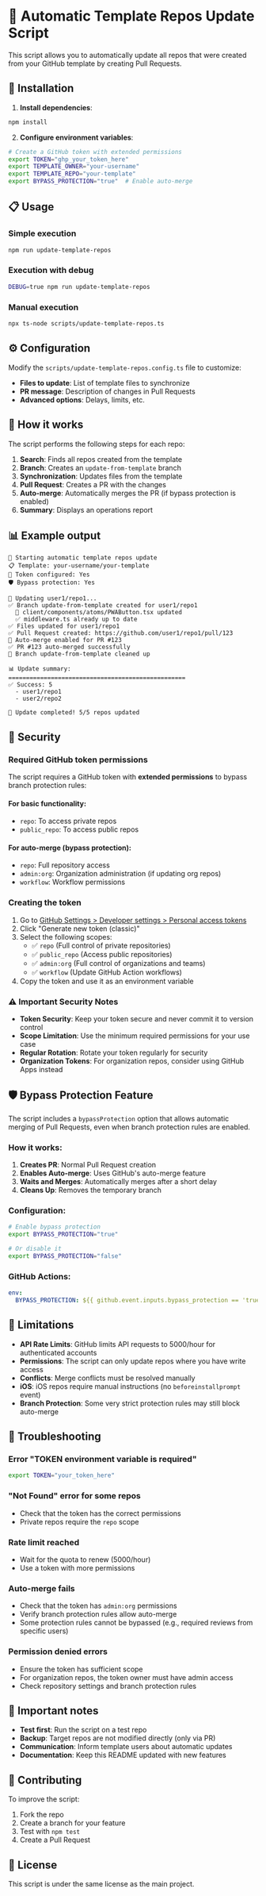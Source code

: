 # 🔄 Automatic Template Repos Update Script

This script allows you to automatically update all repos that were created from your GitHub template by creating Pull Requests.

## 🚀 Installation

1. **Install dependencies**:
```bash
npm install
```

2. **Configure environment variables**:
```bash
# Create a GitHub token with extended permissions
export TOKEN="ghp_your_token_here"
export TEMPLATE_OWNER="your-username"
export TEMPLATE_REPO="your-template"
export BYPASS_PROTECTION="true"  # Enable auto-merge
```

## 📋 Usage

### Simple execution
```bash
npm run update-template-repos
```

### Execution with debug
```bash
DEBUG=true npm run update-template-repos
```

### Manual execution
```bash
npx ts-node scripts/update-template-repos.ts
```

## ⚙️ Configuration

Modify the `scripts/update-template-repos.config.ts` file to customize:

- **Files to update**: List of template files to synchronize
- **PR message**: Description of changes in Pull Requests
- **Advanced options**: Delays, limits, etc.

## 🔧 How it works

The script performs the following steps for each repo:

1. **Search**: Finds all repos created from the template
2. **Branch**: Creates an `update-from-template` branch
3. **Synchronization**: Updates files from the template
4. **Pull Request**: Creates a PR with the changes
5. **Auto-merge**: Automatically merges the PR (if bypass protection is enabled)
6. **Summary**: Displays an operations report

## 📊 Example output

```
🚀 Starting automatic template repos update
📋 Template: your-username/your-template
🔑 Token configured: Yes
🛡️ Bypass protection: Yes

🔄 Updating user1/repo1...
✅ Branch update-from-template created for user1/repo1
  📝 client/components/atoms/PWAButton.tsx updated
  ✅ middleware.ts already up to date
✅ Files updated for user1/repo1
✅ Pull Request created: https://github.com/user1/repo1/pull/123
🔄 Auto-merge enabled for PR #123
✅ PR #123 auto-merged successfully
🧹 Branch update-from-template cleaned up

📊 Update summary:
==================================================
✅ Success: 5
  - user1/repo1
  - user2/repo2

🎉 Update completed! 5/5 repos updated
```

## 🔐 Security

### Required GitHub token permissions

The script requires a GitHub token with **extended permissions** to bypass branch protection rules:

#### For basic functionality:
- `repo`: To access private repos
- `public_repo`: To access public repos

#### For auto-merge (bypass protection):
- `repo`: Full repository access
- `admin:org`: Organization administration (if updating org repos)
- `workflow`: Workflow permissions

### Creating the token

1. Go to [GitHub Settings > Developer settings > Personal access tokens](https://github.com/settings/tokens)
2. Click "Generate new token (classic)"
3. Select the following scopes:
   - ✅ `repo` (Full control of private repositories)
   - ✅ `public_repo` (Access public repositories)
   - ✅ `admin:org` (Full control of organizations and teams)
   - ✅ `workflow` (Update GitHub Action workflows)
4. Copy the token and use it as an environment variable

### ⚠️ Important Security Notes

- **Token Security**: Keep your token secure and never commit it to version control
- **Scope Limitation**: Use the minimum required permissions for your use case
- **Regular Rotation**: Rotate your token regularly for security
- **Organization Tokens**: For organization repos, consider using GitHub Apps instead

## 🛡️ Bypass Protection Feature

The script includes a `bypassProtection` option that allows automatic merging of Pull Requests, even when branch protection rules are enabled.

### How it works:

1. **Creates PR**: Normal Pull Request creation
2. **Enables Auto-merge**: Uses GitHub's auto-merge feature
3. **Waits and Merges**: Automatically merges after a short delay
4. **Cleans Up**: Removes the temporary branch

### Configuration:

```bash
# Enable bypass protection
export BYPASS_PROTECTION="true"

# Or disable it
export BYPASS_PROTECTION="false"
```

### GitHub Actions:

```yaml
env:
  BYPASS_PROTECTION: ${{ github.event.inputs.bypass_protection == 'true' || 'true' }}
```

## 🚨 Limitations

- **API Rate Limits**: GitHub limits API requests to 5000/hour for authenticated accounts
- **Permissions**: The script can only update repos where you have write access
- **Conflicts**: Merge conflicts must be resolved manually
- **iOS**: iOS repos require manual instructions (no `beforeinstallprompt` event)
- **Branch Protection**: Some very strict protection rules may still block auto-merge

## 🐛 Troubleshooting

### Error "TOKEN environment variable is required"
```bash
export TOKEN="your_token_here"
```

### "Not Found" error for some repos
- Check that the token has the correct permissions
- Private repos require the `repo` scope

### Rate limit reached
- Wait for the quota to renew (5000/hour)
- Use a token with more permissions

### Auto-merge fails
- Check that the token has `admin:org` permissions
- Verify branch protection rules allow auto-merge
- Some protection rules cannot be bypassed (e.g., required reviews from specific users)

### Permission denied errors
- Ensure the token has sufficient scope
- For organization repos, the token owner must have admin access
- Check repository settings and branch protection rules

## 📝 Important notes

- **Test first**: Run the script on a test repo
- **Backup**: Target repos are not modified directly (only via PR)
- **Communication**: Inform template users about automatic updates
- **Documentation**: Keep this README updated with new features

## 🤝 Contributing

To improve the script:

1. Fork the repo
2. Create a branch for your feature
3. Test with `npm test`
4. Create a Pull Request

## 📄 License

This script is under the same license as the main project.
